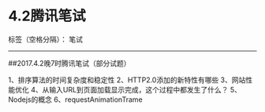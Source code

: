 ﻿# 4.2腾讯笔试

标签（空格分隔）： 笔试

---

##2017.4.2晚7时腾讯笔试（部分试题）

1、排序算法的时间复杂度和稳定性
2、HTTP2.0添加的新特性有哪些
3、网站性能优化
4、从输入URL到页面加载显示完成，这个过程中都发生了什么？
5、Nodejs的概念
6、requestAnimationTrame




